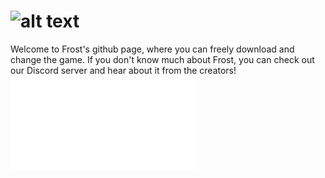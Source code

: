 # ![alt text](https://media.discordapp.net/attachments/756789700995448893/806119401471344660/frosttxt.png?width=296&height=104)
Welcome to Frost's github page, where you can freely download and change the game.
If you don't know much about Frost, you can check out our Discord server and hear about it from the creators!
![](yes.html)
